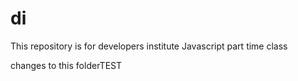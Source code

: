 # di
This repository is for developers institute Javascript part time class

changes to this folderTEST